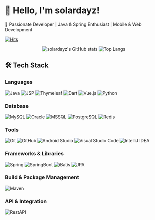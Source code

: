 # 👋 Hello, I'm solardayz!

🚀 Passionate Developer | Java & Spring Enthusiast | Mobile & Web Development

[![Hits](https://hits.seeyoufarm.com/api/count/incr/badge.svg?url=https%3A%2F%2Fgithub.com%2Fsolardayz&count_bg=%23FFDAC7&title_bg=%23FFADAD&icon=&icon_color=%23E7E7E7&title=hits&edge_flat=false)](https://github.com/solardayz)

<p align="center">
  <img src="https://github-readme-stats.vercel.app/api?username=solardayz&show_icons=true&theme=tokyonight&count_private=true" alt="solardayz's GitHub stats" />
  <img src="https://github-readme-stats.vercel.app/api/top-langs/?username=solardayz&layout=compact&theme=tokyonight" alt="Top Langs" />
</p>

## 🛠️ Tech Stack

### Languages
<p align="left">
  <img src="https://img.shields.io/badge/Java-007396?style=flat&logo=java" alt="Java"/>
  <img src="https://img.shields.io/badge/JSP-F8DC75?style=flat&logo=java" alt="JSP"/>
  <img src="https://img.shields.io/badge/Thymeleaf-005F0F?style=flat&logo=thymeleaf" alt="Thymeleaf"/>
  <img src="https://img.shields.io/badge/Dart-0175C2?style=flat&logo=dart" alt="Dart"/>
  <img src="https://img.shields.io/badge/Vue.js-4FC08D?style=flat&logo=vue.js" alt="Vue.js"/>
  <img src="https://img.shields.io/badge/Python-3776AB?style=flat&logo=python" alt="Python"/>
</p>

### Database
<p align="left">
  <img src="https://img.shields.io/badge/MySQL-4479A1?style=flat&logo=MySQL&logoColor=white" alt="MySQL"/>
  <img src="https://img.shields.io/badge/Oracle-F80000?style=flat&logo=Oracle&logoColor=white" alt="Oracle"/>
  <img src="https://img.shields.io/badge/MSSQL-CC2927?style=flat&logo=microsoft-sql-server&logoColor=white" alt="MSSQL"/>
  <img src="https://img.shields.io/badge/PostgreSQL-336791?style=flat&logo=postgresql&logoColor=white" alt="PostgreSQL"/>
  <img src="https://img.shields.io/badge/Redis-DC382D?style=flat&logo=Redis&logoColor=white" alt="Redis"/>
</p>

### Tools
<p align="left">
  <img src="https://img.shields.io/badge/Git-F05032?style=flat&logo=Git&logoColor=white" alt="Git"/>
  <img src="https://img.shields.io/badge/GitHub-181717?style=flat&logo=GitHub&logoColor=white" alt="GitHub"/>
  <img src="https://img.shields.io/badge/Android%20Studio-3DDC84?style=flat&logo=Android%20Studio&logoColor=white" alt="Android Studio"/>
  <img src="https://img.shields.io/badge/VS%20Code-007ACC?style=flat&logo=Visual%20Studio%20Code&logoColor=white" alt="Visual Studio Code"/>
  <img src="https://img.shields.io/badge/IntelliJ%20IDEA-000000?style=flat&logo=IntelliJ%20IDEA&logoColor=white" alt="IntelliJ IDEA"/>
</p>

### Frameworks & Libraries
<p align="left">
  <img src="https://img.shields.io/badge/Spring-6DB33F?style=flat&logo=spring" alt="Spring"/>
  <img src="https://img.shields.io/badge/SpringBoot-6DB33F?style=flat&logo=spring" alt="SpringBoot"/>
  <img src="https://img.shields.io/badge/iBatis-666666?style=flat&logo=java" alt="iBatis"/>
  <img src="https://img.shields.io/badge/JPA-333333?style=flat&logo=java" alt="JPA"/>
</p>

### Build & Package Management
<p align="left">
  <img src="https://img.shields.io/badge/Maven-666666?style=flat&logo=apache-maven" alt="Maven"/>
</p>

### API & Integration
<p align="left">
  <img src="https://img.shields.io/badge/RestAPI-007396?style=flat&logo=rest" alt="RestAPI"/>
</p>
